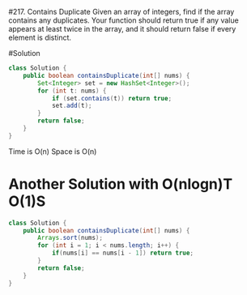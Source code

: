 #217.  Contains Duplicate
Given an array of integers, find if the array contains any duplicates. Your function should return true if any value appears at least twice in the array, and it should return false if every element is distinct.

#Solution
```Java
class Solution {
    public boolean containsDuplicate(int[] nums) {
        Set<Integer> set = new HashSet<Integer>();
        for (int t: nums) {
            if (set.contains(t)) return true;
            set.add(t);
        }
        return false;
    }
}
```

Time is O(n) Space is O(n)

# Another Solution with O(nlogn)T O(1)S

```java
class Solution {
    public boolean containsDuplicate(int[] nums) {
        Arrays.sort(nums);
        for (int i = 1; i < nums.length; i++) {
            if(nums[i] == nums[i - 1]) return true;
        }
        return false;
    }
}
```

